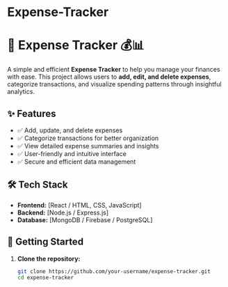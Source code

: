 # Expense-Tracker
# 🚀 Expense Tracker 💰📊  

A simple and efficient **Expense Tracker** to help you manage your finances with ease. This project allows users to **add, edit, and delete expenses**, categorize transactions, and visualize spending patterns through insightful analytics.  

## ✨ Features  
- ✅ Add, update, and delete expenses  
- ✅ Categorize transactions for better organization  
- ✅ View detailed expense summaries and insights  
- ✅ User-friendly and intuitive interface  
- ✅ Secure and efficient data management  

## 🛠 Tech Stack  
- **Frontend:** [React / HTML, CSS, JavaScript]  
- **Backend:** [Node.js / Express.js]  
- **Database:** [MongoDB / Firebase / PostgreSQL]  

## 🚀 Getting Started  
1. **Clone the repository:**  
   ```bash
   git clone https://github.com/your-username/expense-tracker.git
   cd expense-tracker
